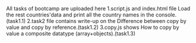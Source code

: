 All tasks of bootcamp are uploaded here
1.script.js and index.html file Load the rest countries'data and print all the country names in the console. (task1.1)
2.task2 file contains write-up on the Difference between copy by value and copy by reference.(task1.2)
3.copy.js shows How to copy by value a composite datatype (array+objects).(task1.3)
